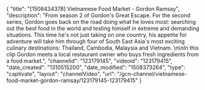 {
    "title": "[1508434378] Vietnamese Food Market - Gordon Ramsay",
    "description": "From season 2 of Gordon's Great Escape. For the second series, Gordon goes back on the road doing what he loves most: searching out the best food in the world and testing himself in extreme and demanding situations. This time he's not just taking on one country, his appetite for adventure will take him through four of South East Asia's most exciting culinary destinations: Thailand, Cambodia, Malaysia and Vietnam. \n\nIn this clip Gordon meets a local restaurant owner who buys fresh ingredients from a food market.",
    "channelid": "123179145",
    "videoid": "123179415",
    "date_created": "1310515200",
    "date_modified": "1508373264",
    "type": "captivate",
    "layout": "channelVideo",
    "url": "\/gcn-channel\/vietnamese-food-market-gordon-ramsay\/123179145-123179415"
}